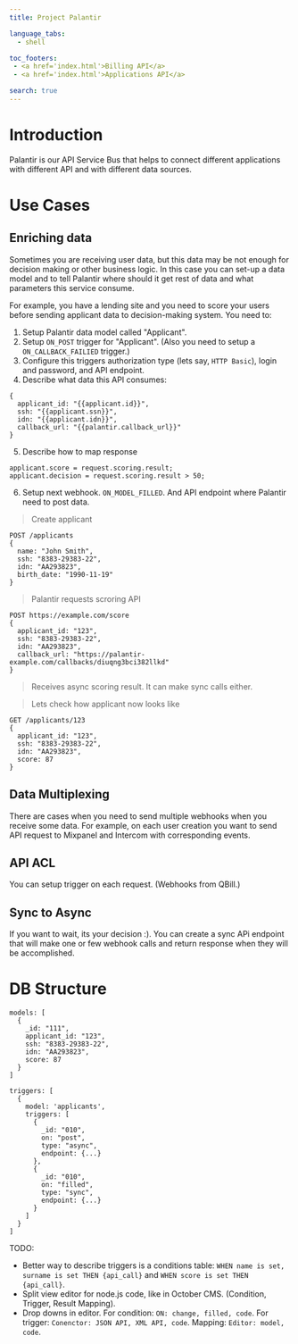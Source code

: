 ```yaml
---
title: Project Palantir

language_tabs:
  - shell

toc_footers:
 - <a href='index.html'>Billing API</a>
 - <a href='index.html'>Applications API</a>

search: true
---
```


# Introduction

Palantir is our API Service Bus that helps to connect different applications with different API and with different data sources.

# Use Cases

## Enriching data

Sometimes you are receiving user data, but this data may be not enough for decision making or other business logic. In this case you can set-up a data model and to tell Palantir where should it get rest of data and what parameters this service consume.

For example, you have a lending site and you need to score your users before sending applicant data to decision-making system. You need to:

1. Setup Palantir data model called "Applicant".
2. Setup ```ON_POST``` trigger for "Applicant". (Also you need to setup a ```ON_CALLBACK_FAILIED``` trigger.)
3. Configure this triggers authorization type (lets say, ```HTTP Basic```), login and password, and API endpoint.
4. Describe what data this API consumes:
```
{
  applicant_id: "{{applicant.id}}",
  ssh: "{{applicant.ssn}}",
  idn: "{{applicant.idn}}",
  callback_url: "{{palantir.callback_url}}"
}
```
5. Describe how to map response
```
applicant.score = request.scoring.result;
applicant.decision = request.scoring.result > 50;
```
6. Setup next webhook. ```ON_MODEL_FILLED```. And API endpoint where Palantir need to post data.

> Create applicant

```
POST /applicants
{
  name: "John Smith",
  ssh: "8383-29383-22",
  idn: "AA293823",
  birth_date: "1990-11-19"
}
```

> Palantir requests scroring API

```
POST https://example.com/score
{
  applicant_id: "123",
  ssh: "8383-29383-22",
  idn: "AA293823",
  callback_url: "https://palantir-example.com/callbacks/diuqng3bci382llkd"
}
```

> Receives async scoring result. It can make sync calls either.

> Lets check how applicant now looks like

```
GET /applicants/123
{
  applicant_id: "123",
  ssh: "8383-29383-22",
  idn: "AA293823",
  score: 87
}
```

## Data Multiplexing

There are cases when you need to send multiple webhooks when you receive some data. For example, on each user creation you want to send API request to Mixpanel and Intercom with corresponding events.

## API ACL

You can setup trigger on each request. (Webhooks from QBill.)

## Sync to Async

If you want to wait, its your decision :). You can create a sync APi endpoint that will make one or few webhook calls and return response when they will be accomplished.

# DB Structure

```
models: [
  {
    _id: "111",
    applicant_id: "123",
    ssh: "8383-29383-22",
    idn: "AA293823",
    score: 87
  }
]

triggers: [
  {
    model: 'applicants',
    triggers: [
      {
        _id: "010",
        on: "post",
        type: "async",
        endpoint: {...}
      },
      {
        _id: "010",
        on: "filled",
        type: "sync",
        endpoint: {...}
      }
    ]
  }
]
```

TODO:

- Better way to describe triggers is a conditions table: ```WHEN name is set, surname is set THEN {api_call}``` and ```WHEN score is set THEN {api_call}```.
- Split view editor for node.js code, like in October CMS. (Condition, Trigger, Result Mapping).
- Drop downs in editor. For condition: ```ON: change, filled, code```. For trigger: ```Conenctor: JSON API, XML API, code```. Mapping: ```Editor: model, code```.
